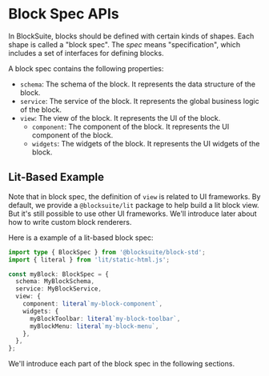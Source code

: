 # Block Spec APIs

In BlockSuite, blocks should be defined with certain kinds of shapes. Each shape is called a "block spec".
The _spec_ means "specification", which includes a set of interfaces for defining blocks.

A block spec contains the following properties:

- `schema`: The schema of the block. It represents the data structure of the block.
- `service`: The service of the block. It represents the global business logic of the block.
- `view`: The view of the block. It represents the UI of the block.
  - `component`: The component of the block. It represents the UI component of the block.
  - `widgets`: The widgets of the block. It represents the UI widgets of the block.

## Lit-Based Example

Note that in block spec, the definition of `view` is related to UI frameworks. By default, we provide a `@blocksuite/lit` package to help build a lit block view. But it's still possible to use other UI frameworks. We'll introduce later about how to write custom block renderers.

Here is a example of a lit-based block spec:

```ts
import type { BlockSpec } from '@blocksuite/block-std';
import { literal } from 'lit/static-html.js';

const myBlock: BlockSpec = {
  schema: MyBlockSchema,
  service: MyBlockService,
  view: {
    component: literal`my-block-component`,
    widgets: {
      myBlockToolbar: literal`my-block-toolbar`,
      myBlockMenu: literal`my-block-menu`,
    },
  },
};
```

We'll introduce each part of the block spec in the following sections.
